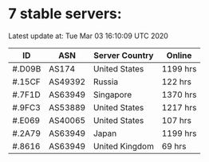 # 7 stable servers:

Latest update at: Tue Mar 03 16:10:09 UTC 2020

| ID | ASN | Server Country | Online |
| -- | --- | -------------- | ------ |
| #.D09B | AS174 | United States | 1199 hrs |
| #.15CF | AS49392 | Russia | 122 hrs |
| #.7F1D | AS63949 | Singapore | 1370 hrs |
| #.9FC3 | AS53889 | United States | 1217 hrs |
| #.E069 | AS40065 | United States | 107 hrs |
| #.2A79 | AS63949 | Japan | 1199 hrs |
| #.8616 | AS63949 | United Kingdom | 69 hrs |

